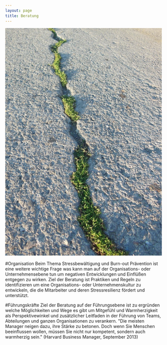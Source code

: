 ```yaml
---
layout: page
title: Beratung
---
```


![Bild zu Beratung](/images/beratung.jpg)

#Organisation
Beim Thema Stressbewältigung und Burn-out Prävention ist eine  weitere wichtige Frage was kann man auf der Organisations- oder Unternehmensebene tun um negativen Entwicklungen und Einflüßen entgegen zu wirken. Ziel der Beratung ist Praktiken und Regeln zu identifizieren um eine Organisations- oder Unternehmenskultur zu entwickeln, die die Mitarbeiter und deren Stressresilienz fördert und unterstützt.

#Führungskräfte
Ziel der Beratung auf der Führungsebene ist  zu ergründen welche Möglichkeiten und Wege es gibt um Mitgefühl und Warmherzigkeit als Perspektivewinkel und zusätzlicher Leitfaden in der Führung von Teams, Abteilungen und ganzen Organisationen zu verankern.
"Die meisten Manager neigen dazu, ihre Stärke zu betonen. Doch wenn Sie Menschen beeinflussen wollen, müssen Sie nicht nur kompetent, sondern auch warmherzig sein." (Harvard Business Manager, September 2013)

